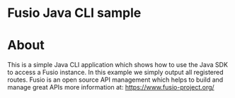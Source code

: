 
Fusio Java CLI sample
=====

# About

This is a simple Java CLI application which shows how to use the Java SDK to access a Fusio instance.
In this example we simply output all registered routes.
Fusio is an open source API management which helps to build and manage great APIs more information at:
https://www.fusio-project.org/
